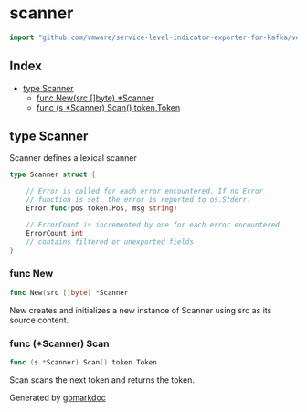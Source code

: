 <!-- Code generated by gomarkdoc. DO NOT EDIT -->

# scanner

```go
import "github.com/vmware/service-level-indicator-exporter-for-kafka/vendor/github.com/hashicorp/hcl/json/scanner"
```

## Index

- [type Scanner](<#type-scanner>)
  - [func New(src []byte) *Scanner](<#func-new>)
  - [func (s *Scanner) Scan() token.Token](<#func-scanner-scan>)


## type Scanner

Scanner defines a lexical scanner

```go
type Scanner struct {

    // Error is called for each error encountered. If no Error
    // function is set, the error is reported to os.Stderr.
    Error func(pos token.Pos, msg string)

    // ErrorCount is incremented by one for each error encountered.
    ErrorCount int
    // contains filtered or unexported fields
}
```

### func New

```go
func New(src []byte) *Scanner
```

New creates and initializes a new instance of Scanner using src as its source content.

### func \(\*Scanner\) Scan

```go
func (s *Scanner) Scan() token.Token
```

Scan scans the next token and returns the token.



Generated by [gomarkdoc](<https://github.com/princjef/gomarkdoc>)
